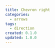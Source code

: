 ```yaml
---
title: Chevron right
categories:
  - arrows
tags:
  - direction
created: 0.1.0
updated: 1.0.0
---
```

